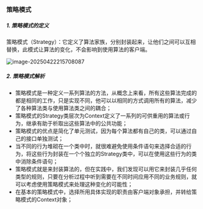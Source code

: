 ### 策略模式

##### 1. 策略模式的定义

策略模式（Strategy）：它定义了算法家族，分别封装起来，让他们之间可以互相替换，此模式让算法的变化，不会影响到使用算法的客户端。

![image-20250422215708087](D:\学习\设计模式\code\designPattern\doc\image-20250422215708087.png)

##### 2. 策略模式解析

- 策略模式是一种定义一系列算法的方法，从概念上来看，所有这些算法完成的都是相同的工作，只是实现不同，他可以以相同的方式调用所有的算法，减少了各种算法类与使用算法类之间的耦合；
- 策略模式的Strategy类层次为Context定义了一系列的可供重用的算法或行为，继承有助于析取出这些算法中的公共功能；
- 策略模式的优点是简化了单元测试，因为每个算法都有自己的类，可以通过自己的接口单独测试；
- 当不同的行为堆砌在一个类中时，就很难避免使用条件语句来选择合适的行为，将这些行为封装在一个个独立的Strategy类中，可以在使用这些行为的类中消除条件语句；
- 策略模式就是来封装算法的，但在实践中，我们发现可以用它来封装几乎任何类型的规则，只要在分析过程中听到需要在不同时间应用不同的业务规则，就可以考虑使用策略模式来处理这种变化的可能性；
- 在基本的策略模式中，选择所用具体实现的职责由客户端对象承担，并转给策略模式的Context对象；